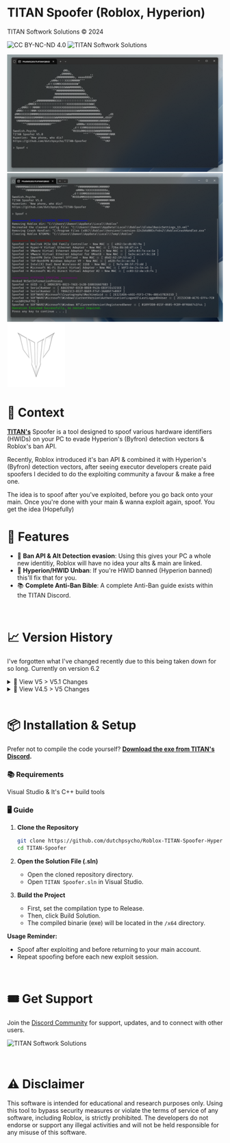 # TITAN Spoofer (Roblox, Hyperion)

TITAN Softwork Solutions © 2024

![CC BY-NC-ND 4.0](https://img.shields.io/badge/License-CC%20BY--NC--ND%204.0-lightgrey?style=for-the-badge)
![TITAN Softwork Solutions](https://img.shields.io/badge/TITAN_Softwork_Solutions-Discord-blue?style=for-the-badge&logo=discord)

![TITAN Spoofer](./Images/STRIKEA.png)
![TITAN Spoofer](./Images/POST.png)
![TITAN Spoofer](./Images/TITAN%20(Custom).png)

# 📜 Context

**[TITAN's](https://discord.gg/yUWyvT9JyP)** Spoofer is a tool designed to spoof various hardware identifiers (HWIDs) on your PC to evade Hyperion's (Byfron) detection vectors & Roblox's ban API.

Recently, Roblox introduced it's ban API & combined it with Hyperion's (Byfron) detection vectors, after seeing executor developers create paid spoofers I decided to do the exploiting community a favour & make a free one.

The idea is to spoof after you've exploited, before you go back onto your main. Once you're done with your main & wanna exploit again, spoof. You get the idea (Hopefully)

# 💎 Features

- 👥 **Ban API & Alt Detection evasion**: Using this gives your PC a whole new identitiy, Roblox will have no idea your alts & main are linked.
- 🔐 **Hyperion/HWID Unban**: If you're HWID banned (Hyperion banned) this'll fix that for you.
- 📚 **Complete Anti-Ban Bible**: A complete Anti-Ban guide exists within the TITAN Discord.

<br>

# 📈 Version History

I've forgotten what I've changed recently due to this being taken down for so long. Currently on version 6.2

<details>
  <summary>🔽 View V5 > V5.1 Changes</summary>

- Removed fingerprint spoofing to resolve conflicts with PC executors' key systems.

</details>

<details>
  <summary>🔽 View V4.5 > V5 Changes</summary>

- Added fingerprint spoofing using the same method as Synapse X.
- Implemented spoofing for CPUID, PC HWID, PDS, SID, HDD, CPU, and more.
- Introduced string encryption for enhanced security.
- Added a self-elevation technique for smoother operations.
- Reorganized project structure for better maintainability.

</details>

<br>

# 📦 Installation & Setup

Prefer not to compile the code yourself? **[Download the exe from TITAN's Discord](https://discord.gg/yUWyvT9JyP).**

### 📚 Requirements

Visual Studio & It's C++ build tools

### 🖥️ Guide

1. **Clone the Repository**

    ```sh
    git clone https://github.com/dutchpsycho/Roblox-TITAN-Spoofer-Hyperion.git
    cd TITAN-Spoofer
    ```

2. **Open the Solution File (.sln)**

    - Open the cloned repository directory.
    - Open `TITAN Spoofer.sln` in Visual Studio.

3. **Build the Project**

    - First, set the compilation type to Release.
    - Then, click Build Solution.
    - The compiled binarie (exe) will be located in the `/x64` directory.

**Usage Reminder:**
- Spoof after exploiting and before returning to your main account.
- Repeat spoofing before each new exploit session.

<br>

# 🎟️ Get Support

Join the [Discord Community](https://discord.gg/yUWyvT9JyP) for support, updates, and to connect with other users.

![TITAN Softwork Solutions](https://img.shields.io/badge/TITAN_Softwork_Solutions-Discord-blue?style=for-the-badge&logo=discord)

<br>

# ⚠️ Disclaimer

This software is intended for educational and research purposes only. Using this tool to bypass security measures or violate the terms of service of any software, including Roblox, is strictly prohibited. The developers do not endorse or support any illegal activities and will not be held responsible for any misuse of this software.
